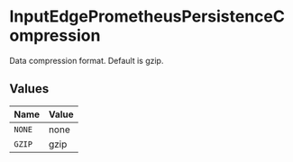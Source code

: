 # InputEdgePrometheusPersistenceCompression

Data compression format. Default is gzip.


## Values

| Name   | Value  |
| ------ | ------ |
| `NONE` | none   |
| `GZIP` | gzip   |